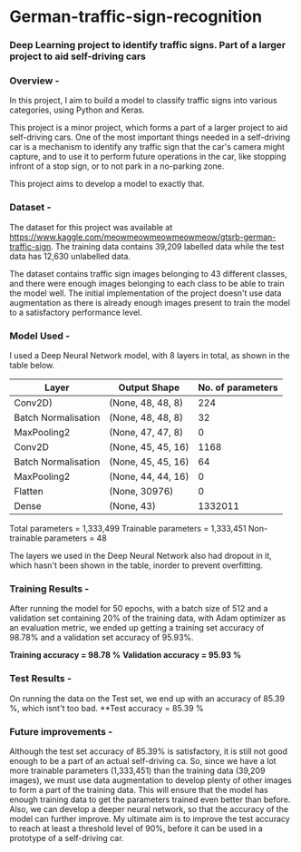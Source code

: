 # German-traffic-sign-recognition
### Deep Learning project to identify traffic signs. Part of a larger project to aid self-driving cars



### Overview - 

In this project, I aim to build a model to classify traffic signs into various categories, using Python and Keras.

This project is a minor project, which forms a part of a larger project to aid self-driving cars. One of the most important things needed in a self-driving car is a mechanism to identify any traffic sign that the car's camera might capture, and to use it to perform future operations in the car, like stopping infront of a stop sign, or to not park in a no-parking zone.

This project aims to develop a model to exactly that.




### Dataset -

The dataset for this project was available at https://www.kaggle.com/meowmeowmeowmeowmeow/gtsrb-german-traffic-sign. The training data contains 39,209 labelled data while the test data has 12,630 unlabelled data.

The dataset contains traffic sign images belonging to 43 different classes, and there were enough images belonging to each class to be able to train the model well. The initial implementation of the project doesn't use data augmentation as there is already enough images present to train the model to a satisfactory performance level.




### Model Used -

I used a Deep Neural Network model, with 8 layers in total, as shown in the table below.

| Layer | Output Shape | No. of parameters|
|-------|--------------|------------------|
| Conv2D) | (None, 48, 48, 8) | 224 |
| Batch Normalisation | (None, 48, 48, 8) | 32 |
| MaxPooling2 | (None, 47, 47, 8) | 0 | 
| Conv2D | (None, 45, 45, 16) | 1168 |  
|  Batch Normalisation | (None, 45, 45, 16) | 64 |
| MaxPooling2 | (None, 44, 44, 16) | 0 |
| Flatten | (None, 30976) | 0 | 
| Dense | (None, 43) | 1332011 |

Total parameters = 1,333,499
Trainable parameters = 1,333,451
Non-trainable parameters = 48

The layers we used in the Deep Neural Network also had dropout in it, which hasn't been shown in the table, inorder to prevent overfitting.




### Training Results - 

After running the model for 50 epochs, with a batch size of 512 and a validation set containing 20% of the training data, with Adam optimizer as an evaluation metric, we ended up getting a training set accuracy of 98.78% and a validation set accuracy of 95.93%.

**Training accuracy = 98.78 %**
**Validation accuracy = 95.93 %**



### Test Results -

On running the data on the Test set, we end up with an accuracy of 85.39 %, which isnt't too bad.
**Test accuracy = 85.39 %




### Future improvements - 

Although the test set accuracy of 85.39% is satisfactory, it is still not good enough to be a part of an actual self-driving ca. So, since we have a lot more trainable parameters (1,333,451) than the training data (39,209 images), we must use data augmentation to develop plenty of other images to form a part of the training data. This will ensure that the model has enough training data to get the parameters trained even better than before. Also, we can develop a deeper neural network, so that the accuracy of the model can further improve. My ultimate aim is to improve the test accuracy to reach at least a threshold level of 90%, before it can be used in a prototype of a self-driving car.

